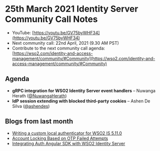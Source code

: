 # 25th March 2021 Identity Server Community Call Notes

-   YouTube: [https://youtu.be/GV75byWHF34](https://youtu.be/GV75byWHF34)
-   Next community call: 22nd April, 2021 (9.30 AM PST)
-   Contribute to the next community call agenda: [https://wso2.com/identity-and-access-management/community/#Community](https://wso2.com/identity-and-access-management/community/#Community)


## Agenda

-   **gRPC integration for WSO2 Identity Server event handlers** – Nuwanga Herath ([@NuwangaHerath](https://github.com/NuwangaHerath))
-   **IdP session extending with blocked third-party cookies** – Ashen De Silva ([@ashendes](https://github.com/ashendes))

## Blogs from last month

* [Writing a custom local authenticator for WSO2 IS 5.11.0](https://pamodaaw.medium.com/writing-a-custom-local-authenticator-for-wso2-is-5-11-0-50332baf7668)
* [Account Locking Based on OTP Failed Attempts](https://medium.com/authenticate/account-locking-based-on-otp-failed-attempts-1ccb17523aaf)
* [Integrating Auth Angular SDK with WSO2 Identity Server](https://janithgan.medium.com/getting-started-with-asgardeo-auth-angular-sdk-4e643139922e)
